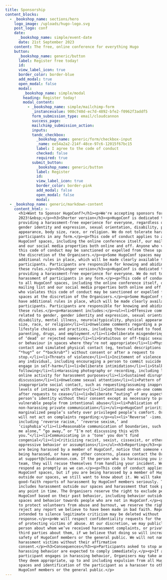 ```yaml
---
title: Sponsorship
content_blocks:
  - _bookshop_name: sections/hero
    logo_image: /uploads/hugo-logo.svg
    post_logo: conf
    date:
      _bookshop_name: simple/event-date
      date: 21st September 2023
    content: The free, online conference for everything Hugo
    button:
      _bookshop_name: generic/button
      label: Register free today!
      id:
      view_label_icon: true
      border_color: border-blue
      add_modal: true
      open_modal: false
      modal:
        _bookshop_name: simple/modal
        heading: Register today!
        modal_content:
          - _bookshop_name: simple/mailchimp-form
            _instancevalue: 900c740d-ec7d-4892-bfe2-f0962f3addf5
            form_submission_type: email/cloudcannon
            success_page:
            mailchimp_submission_action:
            inputs:
            tandc_checkbox:
              _bookshop_name: generic/form/checkbox-input
              _name: ee54a2a2-214f-48ce-97c6-12015f67bc15
              label: I agree to the code of conduct
              checked: false
              required: true
            submit_button:
              _bookshop_name: generic/button
              label: Register
              id:
              view_label_icon: true
              border_color: border-pink
              add_modal: false
              open_modal: false
              modal:
  - _bookshop_name: generic/markdown-content
    content_html: >-
      <h1>Want to Sponsor HugoConf?</h1><p>We're accepting sponsors for
      2023!&nbsp;</p><h3>Shorter version</h3><p>HugoConf is dedicated to
      providing a harassment-free experience for everyone, regardless of gender,
      gender identity and expression, sexual orientation, disability, physical
      appearance, body size, race, or religion. We do not tolerate harassment of
      participants in any form.</p><p>This code of conduct applies to all
      HugoConf spaces, including the online conference itself, our mailing list
      and our social media properties both online and off. Anyone who violates
      this code of conduct may be sanctioned or expelled from these spaces at
      the discretion of the Organisers.</p><p>Some HugoConf spaces may have
      additional rules in place, which will be made clearly available to
      participants. Participants are responsible for knowing and abiding by
      these rules.</p><h3>Longer version</h3><p>HugoConf is dedicated to
      providing a harassment-free experience for everyone. We do not tolerate
      harassment of participants in any form.</p><p>This code of conduct applies
      to all HugoConf spaces, including the online conference itself, our
      mailing list and our social media properties both online and off. Anyone
      who violates this code of conduct may be sanctioned or expelled from these
      spaces at the discretion of the Organisers.</p><p>Some HugoConf spaces may
      have additional rules in place, which will be made clearly available to
      participants. Participants are responsible for knowing and abiding by
      these rules.</p><p>Harassment includes:</p><ul><li>Offensive comments
      related to gender, gender identity and expression, sexual orientation,
      disability, mental illness, neuro(a)typicality, physical appearance, body
      size, race, or religion</li><li>Unwelcome comments regarding a person’s
      lifestyle choices and practices, including those related to food, health,
      parenting, drugs, and employment.</li><li>Deliberate misgendering or use
      of ‘dead’ or rejected names</li><li>Gratuitous or off-topic sexual images
      or behaviour in spaces where they’re not appropriate</li><li>Physical
      contact and simulated physical contact (eg, textual descriptions like
      “*hug*” or “*backrub*”) without consent or after a request to
      stop.</li><li>Threats of violence</li><li>Incitement of violence towards
      any individual, including encouraging a person to commit suicide or to
      engage in self-harm</li><li>Deliberate intimidation</li><li>Stalking or
      following</li><li>Harassing photography or recording, including logging
      online activity for harassment purposes</li><li>Sustained disruption of
      discussion</li><li>Unwelcome sexual attention</li><li>Pattern of
      inappropriate social contact, such as requesting/assuming inappropriate
      levels of intimacy with others</li><li>Continued one-on-one communication
      after requests to cease</li><li>Deliberate “outing” of any aspect of a
      person’s identity without their consent except as necessary to protect
      vulnerable people from intentional abuse</li><li>Publication of
      non-harassing private communication</li></ul><p>HugoConf prioritizes
      marginalized people’s safety over privileged people’s comfort. Organisers
      will not act on complaints regarding:</p><ul><li>‘Reverse’ -isms,
      including ‘reverse racism,’ ‘reverse sexism,’ and
      ‘cisphobia’</li><li>Reasonable communication of boundaries, such as “leave
      me alone,” “go away,” or “I’m not discussing this with
      you.”</li><li>Communicating in a ‘tone’ you don’t find
      congenial</li><li>Criticizing racist, sexist, cissexist, or otherwise
      oppressive behavior or assumptions</li></ul><h3>Reporting</h3><p>If you
      are being harassed by a member of HugoConf, notice that someone else is
      being harassed, or have any other concerns, please contact the Organisers
      at support@cloudcannon.com. If the person who is harassing you is on the
      team, they will recuse themselves from handling your incident. We will
      respond as promptly as we can.</p><p>This code of conduct applies to
      HugoConf spaces, but if you are being harassed by a member of HugoConf
      outside our spaces, we still want to know about it. We will take all
      good-faith reports of harassment by HugoConf members seriously. This
      includes harassment outside our spaces and harassment that took place at
      any point in time. The Organisers reserve the right to exclude people from
      HugoConf based on their past behavior, including behavior outside HugoConf
      spaces and behavior towards people who are not in HugoConf.</p><p>In order
      to protect volunteers from abuse and burnout, we reserve the right to
      reject any report we believe to have been made in bad faith. Reports
      intended to silence legitimate criticism may be deleted without
      response.</p><p>We will respect confidentiality requests for the purpose
      of protecting victims of abuse. At our discretion, we may publicly name a
      person about whom we’ve received harassment complaints, or privately warn
      third parties about them, if we believe that doing so will increase the
      safety of HugoConf members or the general public. We will not name
      harassment victims without their affirmative
      consent.</p><h3>Consequences</h3><p>Participants asked to stop any
      harassing behavior are expected to comply immediately.</p><p>If a
      participant engages in harassing behavior, Organisers may take any action
      they deem appropriate, up to and including expulsion from all HugoConf
      spaces and identification of the participant as a harasser to other
      HugoConf members or the general public.</p>
---
```

